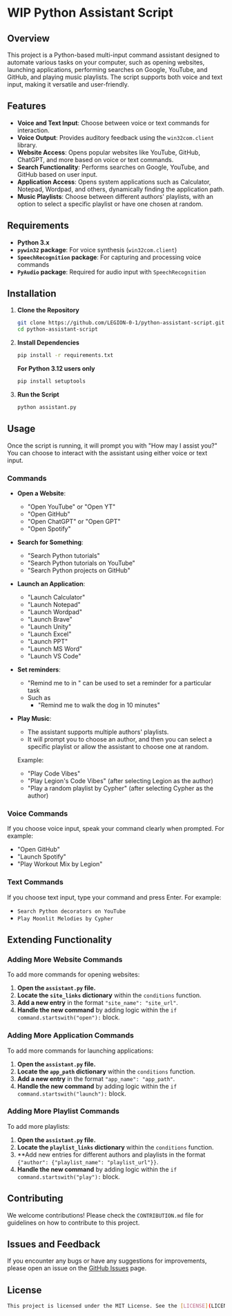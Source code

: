 # WIP Python Assistant Script

## Overview

This project is a Python-based multi-input command assistant designed to automate various tasks on your computer,
such as opening websites, launching applications, performing searches on Google, YouTube, and GitHub, and playing music playlists.
The script supports both voice and text input, making it versatile and user-friendly.

## Features

- **Voice and Text Input**: Choose between voice or text commands for interaction.
- **Voice Output**: Provides auditory feedback using the `win32com.client` library.
- **Website Access**: Opens popular websites like YouTube, GitHub, ChatGPT, and more based on voice or text commands.
- **Search Functionality**: Performs searches on Google, YouTube, and GitHub based on user input.
- **Application Access**: Opens system applications such as Calculator, Notepad, Wordpad, and others, dynamically finding the application path.
- **Music Playlists**: Choose between different authors' playlists, with an option to select a specific playlist or have one chosen at random.

## Requirements

- **Python 3.x**
- **`pywin32` package**: For voice synthesis (`win32com.client`)
- **`SpeechRecognition` package**: For capturing and processing voice commands
- **`PyAudio` package**: Required for audio input with `SpeechRecognition`

## Installation

1. **Clone the Repository**
   ```bash
   git clone https://github.com/LEGION-0-1/python-assistant-script.git
   cd python-assistant-script
   ```

2. **Install Dependencies**
   ```bash
   pip install -r requirements.txt
   ```
   **For Python 3.12 users only**
   ```bash
   pip install setuptools
   ```

4. **Run the Script**
   ```bash
   python assistant.py
   ```

## Usage

Once the script is running, it will prompt you with "How may I assist you?" You can choose to interact with the assistant using either voice or text input.

### Commands

- **Open a Website**:
  - "Open YouTube" or "Open YT"
  - "Open GitHub"
  - "Open ChatGPT" or "Open GPT"
  - "Open Spotify"
  
- **Search for Something**:
  - "Search Python tutorials"
  - "Search Python tutorials on YouTube"
  - "Search Python projects on GitHub"
 
- **Launch an Application**:
  - "Launch Calculator"
  - "Launch Notepad"
  - "Launch Wordpad"
  - "Launch Brave"
  - "Launch Unity"
  - "Launch Excel"
  - "Launch PPT"
  - "Launch MS Word"
  - "Launch VS Code"

- **Set reminders**:
  - "Remind me to <task> in <time>" can be used to set a reminder for a particular task
  - Such as
    - "Remind me to walk the dog in 10 minutes"

- **Play Music**:
  - The assistant supports multiple authors' playlists. 
  - It will prompt you to choose an author, and then you can select a specific playlist or allow the assistant to choose one at random.

  Example:
  - "Play Code Vibes"
  - "Play Legion's Code Vibes" (after selecting Legion as the author)
  - "Play a random playlist by Cypher" (after selecting Cypher as the author)

### Voice Commands

If you choose voice input, speak your command clearly when prompted. For example:
- "Open GitHub"
- "Launch Spotify"
- "Play Workout Mix by Legion"

### Text Commands

If you choose text input, type your command and press Enter. For example:
- `Search Python decorators on YouTube`
- `Play Moonlit Melodies by Cypher`

## Extending Functionality

### Adding More Website Commands

To add more commands for opening websites:

1. **Open the `assistant.py` file.**
2. **Locate the `site_links` dictionary** within the `conditions` function.
3. **Add a new entry** in the format `"site_name": "site_url"`.
4. **Handle the new command** by adding logic within the `if command.startswith("open"):` block.

### Adding More Application Commands

To add more commands for launching applications:

1. **Open the `assistant.py` file.**
2. **Locate the `app_path` dictionary** within the `conditions` function.
3. **Add a new entry** in the format `"app_name": "app_path"`.
4. **Handle the new command** by adding logic within the `if command.startswith("launch"):` block.

### Adding More Playlist Commands

To add more playlists:

1. **Open the `assistant.py` file.**
2. **Locate the `playlist_links` dictionary** within the `conditions` function.
3. **Add new entries for different authors and playlists in the format `{"author": {"playlist_name": "playlist_url"}}`.
4. **Handle the new command** by adding logic within the `if command.startswith("play"):` block.


## Contributing

We welcome contributions! Please check the `CONTRIBUTION.md` file for guidelines on how to contribute to this project.

## Issues and Feedback

If you encounter any bugs or have any suggestions for improvements, please open an issue on the [GitHub Issues](https://github.com/LEGION-0-1/python-assistant-script/issues) page.

## License
```bash
This project is licensed under the MIT License. See the [LICENSE](LICENSE) file for details.
```